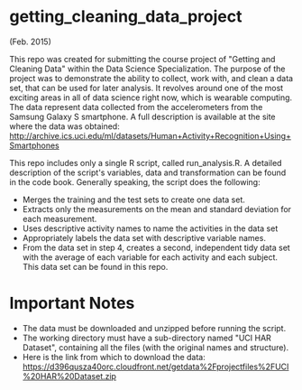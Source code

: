 # getting_cleaning_data_project

(Feb. 2015)

This repo was created for submitting the course project of "Getting and Cleaning Data" within the Data Science Specialization. The purpose of the project was to demonstrate the ability to collect, work with, and clean a data set, that can be used for later analysis. It revolves around one of the most exciting areas in all of data science right now, which is wearable computing. The data represent data collected from the accelerometers from the Samsung Galaxy S smartphone. 
A full description is available at the site where the data was obtained: 
http://archive.ics.uci.edu/ml/datasets/Human+Activity+Recognition+Using+Smartphones

This repo includes only a single R script, called run_analysis.R. A detailed description of the script's variables, data and transformation can be found in the code book. Generally speaking, the script does the following:
* Merges the training and the test sets to create one data set.
* Extracts only the measurements on the mean and standard deviation for each measurement. 
*	Uses descriptive activity names to name the activities in the data set
*	Appropriately labels the data set with descriptive variable names. 
*	From the data set in step 4, creates a second, independent tidy data set with the average of each variable for each activity and each subject. This data set can be found in this repo.

# Important Notes
* The data must be downloaded and unzipped before running the script.
* The working directory must have a sub-directory named "UCI HAR Dataset", containing all the files (with the original names and structure).
* Here is the link from which to download the data:
https://d396qusza40orc.cloudfront.net/getdata%2Fprojectfiles%2FUCI%20HAR%20Dataset.zip 
